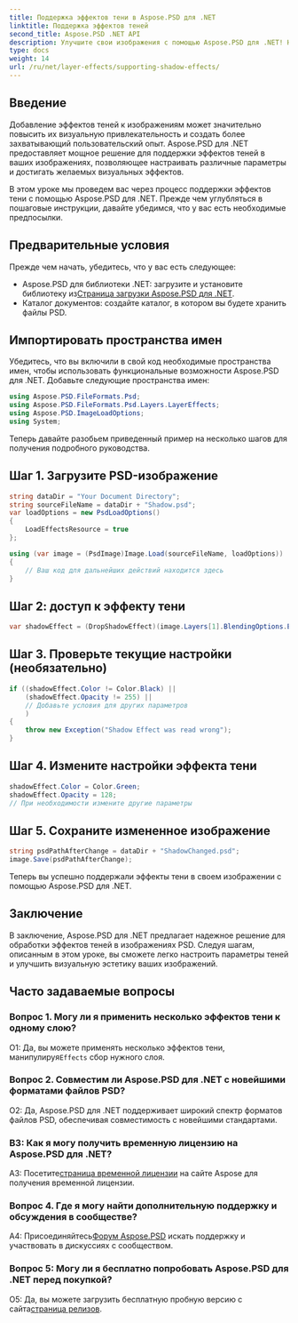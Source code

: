 ```yaml
---
title: Поддержка эффектов тени в Aspose.PSD для .NET
linktitle: Поддержка эффектов теней
second_title: Aspose.PSD .NET API
description: Улучшите свои изображения с помощью Aspose.PSD для .NET! Научитесь поддерживать эффекты теней шаг за шагом. Загрузите сейчас и получите потрясающие визуальные впечатления.
type: docs
weight: 14
url: /ru/net/layer-effects/supporting-shadow-effects/
---
```

## Введение

Добавление эффектов теней к изображениям может значительно повысить их визуальную привлекательность и создать более захватывающий пользовательский опыт. Aspose.PSD для .NET предоставляет мощное решение для поддержки эффектов теней в ваших изображениях, позволяющее настраивать различные параметры и достигать желаемых визуальных эффектов.

В этом уроке мы проведем вас через процесс поддержки эффектов тени с помощью Aspose.PSD для .NET. Прежде чем углубляться в пошаговые инструкции, давайте убедимся, что у вас есть необходимые предпосылки.

## Предварительные условия

Прежде чем начать, убедитесь, что у вас есть следующее:

-  Aspose.PSD для библиотеки .NET: загрузите и установите библиотеку из[Страница загрузки Aspose.PSD для .NET](https://releases.aspose.com/psd/net/).
- Каталог документов: создайте каталог, в котором вы будете хранить файлы PSD.

## Импортировать пространства имен

Убедитесь, что вы включили в свой код необходимые пространства имен, чтобы использовать функциональные возможности Aspose.PSD для .NET. Добавьте следующие пространства имен:

```csharp
using Aspose.PSD.FileFormats.Psd;
using Aspose.PSD.FileFormats.Psd.Layers.LayerEffects;
using Aspose.PSD.ImageLoadOptions;
using System;
```

Теперь давайте разобьем приведенный пример на несколько шагов для получения подробного руководства.

## Шаг 1. Загрузите PSD-изображение

```csharp
string dataDir = "Your Document Directory";
string sourceFileName = dataDir + "Shadow.psd";
var loadOptions = new PsdLoadOptions()
{
    LoadEffectsResource = true
};

using (var image = (PsdImage)Image.Load(sourceFileName, loadOptions))
{
    // Ваш код для дальнейших действий находится здесь
}
```

## Шаг 2: доступ к эффекту тени

```csharp
var shadowEffect = (DropShadowEffect)(image.Layers[1].BlendingOptions.Effects[0]);
```

## Шаг 3. Проверьте текущие настройки (необязательно)

```csharp
if ((shadowEffect.Color != Color.Black) ||
    (shadowEffect.Opacity != 255) ||
    // Добавьте условия для других параметров
    )
{
    throw new Exception("Shadow Effect was read wrong");
}
```

## Шаг 4. Измените настройки эффекта тени

```csharp
shadowEffect.Color = Color.Green;
shadowEffect.Opacity = 128;
// При необходимости измените другие параметры
```

## Шаг 5. Сохраните измененное изображение

```csharp
string psdPathAfterChange = dataDir + "ShadowChanged.psd";
image.Save(psdPathAfterChange);
```

Теперь вы успешно поддержали эффекты тени в своем изображении с помощью Aspose.PSD для .NET.

## Заключение

В заключение, Aspose.PSD для .NET предлагает надежное решение для обработки эффектов теней в изображениях PSD. Следуя шагам, описанным в этом уроке, вы сможете легко настроить параметры теней и улучшить визуальную эстетику ваших изображений.

## Часто задаваемые вопросы

### Вопрос 1. Могу ли я применить несколько эффектов тени к одному слою?

О1: Да, вы можете применять несколько эффектов тени, манипулируя`Effects` сбор нужного слоя.

### Вопрос 2. Совместим ли Aspose.PSD для .NET с новейшими форматами файлов PSD?

О2: Да, Aspose.PSD для .NET поддерживает широкий спектр форматов файлов PSD, обеспечивая совместимость с новейшими стандартами.

### В3: Как я могу получить временную лицензию на Aspose.PSD для .NET?

 A3: Посетите[страница временной лицензии](https://purchase.aspose.com/temporary-license/) на сайте Aspose для получения временной лицензии.

### Вопрос 4. Где я могу найти дополнительную поддержку и обсуждения в сообществе?

 А4: Присоединяйтесь[Форум Aspose.PSD](https://forum.aspose.com/c/psd/34) искать поддержку и участвовать в дискуссиях с сообществом.

### Вопрос 5: Могу ли я бесплатно попробовать Aspose.PSD для .NET перед покупкой?

 О5: Да, вы можете загрузить бесплатную пробную версию с сайта[страница релизов](https://releases.aspose.com/).